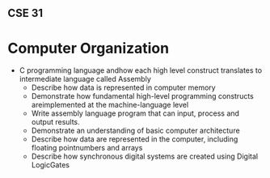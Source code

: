 ## CSE 31
# Computer Organization
* C programming language andhow each high level construct translates to intermediate language called Assembly
  * Describe how data is represented in computer memory
  * Demonstrate how fundamental high-level programming constructs areimplemented at the machine-language level
  * Write assembly language program that can input, process and output results.
  * Demonstrate an understanding of basic computer architecture
  * Describe how data are represented in the computer, including floating pointnumbers and arrays
  * Describe how synchronous digital systems are created using Digital LogicGates
